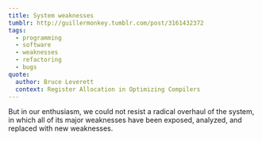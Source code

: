 ```yaml
---
title: System weaknesses
tumblr: http://guillermonkey.tumblr.com/post/3161432372
tags:
  - programming
  - software
  - weaknesses
  - refactoring
  - bugs
quote:
  author: Bruce Leverett
  context: Register Allocation in Optimizing Compilers
---
```


But in our enthusiasm, we could not resist a radical overhaul of the system, in which all of its major weaknesses have been exposed, analyzed, and replaced with new weaknesses.
